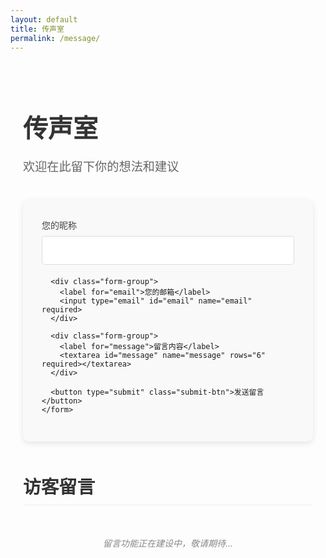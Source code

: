 ```yaml
---
layout: default
title: 传声室
permalink: /message/
---
```


<!-- @format -->

<div class="message-room-container">
  <h1 class="page-title">传声室</h1>
  <p class="page-description">欢迎在此留下你的想法和建议</p>
  
  <div class="message-form-container">
    <form class="message-form" action="https://formspree.io/f/your-formspree-id" method="POST">
      <div class="form-group">
        <label for="name">您的昵称</label>
        <input type="text" id="name" name="name" required>
      </div>
      
      <div class="form-group">
        <label for="email">您的邮箱</label>
        <input type="email" id="email" name="email" required>
      </div>
      
      <div class="form-group">
        <label for="message">留言内容</label>
        <textarea id="message" name="message" rows="6" required></textarea>
      </div>
      
      <button type="submit" class="submit-btn">发送留言</button>
    </form>
  </div>
  
  <div class="messages-container">
    <h2 class="messages-title">访客留言</h2>
    <div class="messages-list">
      <p class="message-placeholder">留言功能正在建设中，敬请期待...</p>
      <!-- 留言列表将在后续通过JavaScript加载 -->
    </div>
  </div>
</div>

<style>
.message-room-container {
  padding: 20px;
  max-width: 800px;
  margin: 0 auto;
}

.page-title {
  font-size: 2.5rem;
  color: #333;
  margin-bottom: 10px;
}

.page-description {
  font-size: 1.2rem;
  color: #666;
  margin-bottom: 40px;
}

.message-form-container {
  background-color: #f9f9f9;
  padding: 30px;
  border-radius: 10px;
  box-shadow: 0 3px 10px rgba(0,0,0,0.1);
  margin-bottom: 50px;
}

.form-group {
  margin-bottom: 20px;
}

.form-group label {
  display: block;
  margin-bottom: 8px;
  font-weight: 500;
  color: #444;
}

.form-group input,
.form-group textarea {
  width: 100%;
  padding: 12px;
  border: 1px solid #ddd;
  border-radius: 5px;
  font-size: 16px;
  font-family: inherit;
}

.form-group textarea {
  resize: vertical;
}

.form-group input:focus,
.form-group textarea:focus {
  outline: none;
  border-color: #1756a9;
  box-shadow: 0 0 0 2px rgba(23, 86, 169, 0.2);
}

.submit-btn {
  background-color: #1756a9;
  color: white;
  border: none;
  padding: 12px 25px;
  border-radius: 5px;
  font-size: 16px;
  font-weight: 500;
  cursor: pointer;
  transition: background-color 0.3s;
}

.submit-btn:hover {
  background-color: #123a6a;
}

.messages-container {
  margin-top: 40px;
}

.messages-title {
  font-size: 1.8rem;
  color: #333;
  margin-bottom: 20px;
  padding-bottom: 10px;
  border-bottom: 1px solid #eee;
}

.message-placeholder {
  color: #888;
  font-style: italic;
  text-align: center;
  padding: 30px 0;
}
</style>
